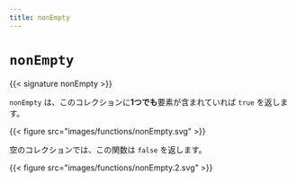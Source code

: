 ```yaml
---
title: nonEmpty
---
```


# `nonEmpty`

{{< signature nonEmpty >}}

`nonEmpty` は、このコレクションに<strong>1つでも</strong>要素が含まれていれば `true` を返します。

{{< figure src="images/functions/nonEmpty.svg" >}}

空のコレクションでは、この関数は `false` を返します。

{{< figure src="images/functions/nonEmpty.2.svg" >}}
